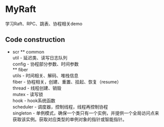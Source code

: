 # MyRaft
学习Raft、RPC、跳表、协程相关demo

## Code construction
- scr
** common<br>
    util - 延迟类、读写日志队列<br>
    config - 协程部分参数、时间参数<br>
** fiber<br>
    utils - 时间相关、解码、堆栈信息<br>
    fiber - 协程相关，创建、重置、挂起、恢复（resume）<br>
    thread - 线程创建、销毁<br>
    mutex - 读写锁<br>
    hook - hook系统函数<br>
    scheduler - 调度器，控制线程，线程再控制协程<br>
    singleton - 单例模式，确保一个类只有一个实例，并提供一个全局访问点来获取该实例。获取对应类型的单例对象的指针或智能指针。<br>

